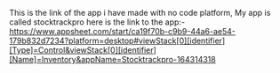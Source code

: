 This is the link of the app i have made with no code platform,
My app is called stocktrackpro here is the link to the app:-https://www.appsheet.com/start/ca19f70b-c9b9-44a6-ae54-179b832d7234?platform=desktop#viewStack[0][identifier][Type]=Control&viewStack[0][identifier][Name]=Inventory&appName=Stocktrackpro-164314318
